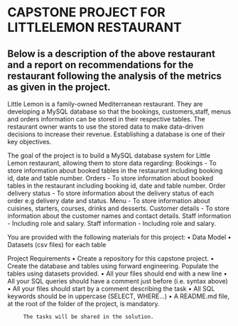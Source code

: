   # CAPSTONE PROJECT FOR LITTLELEMON RESTAURANT

   ## Below is a description of the above restaurant and a report on recommendations for the restaurant following the analysis of the metrics as given in the project. 

  Little Lemon is a family-owned Mediterranean restaurant. They are developing a MySQL database so that the bookings, customers,staff, menus and orders information can be stored in their respective tables.
  The restaurant owner wants to use the stored data to make data-driven decisions to increase their revenue. Establishing a database is one of their key objectives.

  The goal of the project is to build a MySQL database system for Little Lemon restaurant, allowing them to store data regarding:
     Bookings - To store information about booked tables in the restaurant including booking id, date and table number.
     Orders - To store information about booked tables in the restaurant including booking id, date and table number.
   	Order delivery status - To store information about the delivery status of each order e.g  delivery date and status.
    Menu - To store information about cuisines, starters, courses, drinks and desserts.
    Customer details - To store information about the customer names and contact details.
	Staff information - Including role and salary.
	Staff information - Including role and salary.

   You are provided with the following materials for this project:
•	Data Model
•	Datasets (csv files) for each table

  Project Requirements
•	Create a repository for this capstone project.
•	Create the database and tables using forward engineering. Populate the tables using datasets provided.
•	All your files should end with a new line
•	All your SQL queries should have a comment just before (i.e. syntax above)
•	All your files should start by a comment describing the task
•	All SQL keywords should be in uppercase (SELECT, WHERE…)
•	A README.md file, at the root of the folder of the project, is mandatory.
          
         The tasks will be shared in the solution. 

